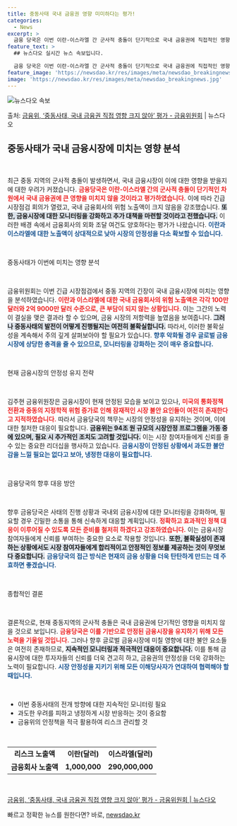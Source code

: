 ```yaml
---
title: 중동사태 국내 금융권 영향 미미하다는 평가!
categories:
  - News
excerpt: >
  금융 당국은 이번 이란-이스라엘 간 군사적 충돌이 단기적으로 국내 금융권에 직접적인 영향을 줄 가능성은 크지…
feature_text: >
  ## 뉴스다오 실시간 뉴스 속보입니다.

  금융 당국은 이번 이란-이스라엘 간 군사적 충돌이 단기적으로 국내 금융권에 직접적인 영향을 줄 가능성은 크지…
feature_image: 'https://newsdao.kr/res/images/meta/newsdao_breakingnews.jpg'
image: 'https://newsdao.kr/res/images/meta/newsdao_breakingnews.jpg'
---
```


![뉴스다오 속보](https://newsdao.kr/res/images/meta/newsdao_breakingnews.jpg)

<p>출처: <a href="https://newsdao.kr/3588" rel="dofollow">금융위, ‘중동사태, 국내 금융권 직접 영향 크지 않아’ 평가 - 금융위원회</a> | 뉴스다오</p>

<h2 data-ke-size="size26">중동사태가 국내 금융시장에 미치는 영향 분석</h2>

<p data-ke-size="size16">&nbsp;</p>

최근 중동 지역의 군사적 충돌이 발생하면서, 국내 금융시장이 이에 대한 영향을 받을지에 대한 우려가 커졌습니다. <b><span style="color: #ee2323;">금융당국은 이란-이스라엘 간의 군사적 충돌이 단기적인 차원에서 국내 금융권에 큰 영향을 미치지 않을 것이라고 평가하였습니다.</span></b> 이에 따라 긴급 시장점검 회의가 열렸고, 국내 금융회사의 위험 노출액이 크지 않음을 강조했습니다. <b><span style="background-color: #21538527;">또한, 금융시장에 대한 모니터링을 강화하고 추가 대책을 마련할 것이라고 전했습니다.</span></b> 이러한 배경 속에서 금융회사의 외화 조달 여건도 양호하다는 평가가 나왔습니다. <b><span style="color: #1a5490;">이란과 이스라엘에 대한 노출액이 상대적으로 낮아 시장의 안정성을 다소 확보할 수 있습니다.</span></b>

<p data-ke-size="size16">&nbsp;</p>

중동사태가 이번에 미치는 영향 분석

<p data-ke-size="size16">&nbsp;</p>

금융위원회는 이번 긴급 시장점검에서 중동 지역의 긴장이 국내 금융시장에 미치는 영향을 분석하였습니다. <b><span style="color: #ee2323;">이란과 이스라엘에 대한 국내 금융회사의 위험 노출액은 각각 100만 달러와 2억 9000만 달러 수준으로, 큰 부담이 되지 않는 상황입니다.</span></b> 이는 그간의 노력이 결실을 맺은 결과라 할 수 있으며, 금융 시장의 저항력을 높였음을 보여줍니다. <b><span style="background-color: #21538527;">그러나 중동사태의 발전이 어떻게 진행될지는 여전히 불확실합니다.</span></b> 따라서, 이러한 불확실성을 계속해서 주의 깊게 살펴보아야 할 필요가 있습니다. <b><span style="color: #1a5490;">향후 악화될 경우 글로벌 금융시장에 상당한 충격을 줄 수 있으므로, 모니터링을 강화하는 것이 매우 중요합니다.</span></b>

<p data-ke-size="size16">&nbsp;</p>

현재 금융시장의 안정성 유지 전략

<p data-ke-size="size16">&nbsp;</p>

김주현 금융위원장은 금융시장이 현재 안정된 모습을 보이고 있으나, <b><span style="color: #ee2323;">미국의 통화정책 전환과 중동의 지정학적 위험 증가로 인해 잠재적인 시장 불안 요인들이 여전히 존재한다고 지적하였습니다.</span></b> 따라서 금융당국의 책무는 시장의 안정성을 유지하는 것이며, 이에 대한 철저한 대응이 필요합니다. <b><span style="background-color: #21538527;">금융위는 94조 원 규모의 시장안정 프로그램을 가동 중에 있으며, 필요 시 추가적인 조치도 고려할 것입니다.</span></b> 이는 시장 참여자들에게 신뢰를 줄 수 있는 중요한 리더십을 행사하고 있습니다. <b><span style="color: #1a5490;">금융시장이 안정된 상황에서 과도한 불안감을 느낄 필요는 없다고 보아, 냉정한 대응이 필요합니다.</span></b>

<p data-ke-size="size16">&nbsp;</p>

금융당국의 향후 대응 방안

<p data-ke-size="size16">&nbsp;</p>

향후 금융당국은 사태의 진행 상황과 국내외 금융시장에 대한 모니터링을 강화하며, 필요할 경우 긴밀한 소통을 통해 신속하게 대응할 계획입니다. <b><span style="color: #ee2323;">정확하고 효과적인 정책 대응이 이루어질 수 있도록 모든 준비를 철저히 하겠다고 강조하였습니다.</span></b> 이는 금융시장 참여자들에게 신뢰를 부여하는 중요한 요소로 작용할 것입니다. <b><span style="background-color: #21538527;">또한, 불확실성이 존재하는 상황에서도 시장 참여자들에게 합리적이고 안정적인 정보를 제공하는 것이 무엇보다 중요합니다.</span></b> <b><span style="color: #1a5490;">금융당국의 접근 방식은 현재의 금융 상황을 더욱 탄탄하게 만드는 데 주효하면 좋겠습니다.</span></b>

<p data-ke-size="size16">&nbsp;</p>

종합적인 결론

<p data-ke-size="size16">&nbsp;</p>

결론적으로, 현재 중동지역의 군사적 충돌은 국내 금융권에 단기적인 영향을 미치지 않을 것으로 보입니다. <b><span style="color: #ee2323;">금융당국은 이를 기반으로 안정된 금융시장을 유지하기 위해 모든 노력을 기울일 것입니다.</span></b> 그러나 향후 글로벌 금융시장에 미칠 영향에 대한 불안 요소들은 여전히 존재하므로, <b><span style="background-color: #21538527;">지속적인 모니터링과 적극적인 대응이 중요합니다.</span></b> 이를 통해 금융시장에 대한 투자자들의 신뢰를 더욱 견고히 하고, 금융권의 안정성을 더욱 강화하는 노력이 필요합니다. <b><span style="color: #1a5490;">시장 안정성을 지키기 위해 모든 이해당사자가 연대하여 협력해야 할 때입니다.</span></b>

<p data-ke-size="size16">&nbsp;</p>

<ul>
    <li>이번 중동사태의 전개 방향에 대한 지속적인 모니터링 필요</li>
    <li>과도한 우려를 피하고 냉정하게 시장 반응하는 것이 중요함</li>
    <li>금융위의 안정책을 적극 활용하여 리스크 관리할 것</li>
</ul>

<p data-ke-size="size16">&nbsp;</p>

<table>
    <tr>
        <td style="text-align: center; height: 17px;"><b>리스크 노출액</b></td>
        <td style="text-align: center; height: 17px;"><b>이란(달러)</b></td>
        <td style="text-align: center; height: 17px;"><b>이스라엘(달러)</b></td>
    </tr>
    <tr>
        <td style="text-align: center; height: 17px;"><b>금융회사 노출액</b></td>
        <td style="text-align: center; height: 17px;"><b>1,000,000</b></td>
        <td style="text-align: center; height: 17px;"><b>290,000,000</b></td>
    </tr>
</table>

<p data-ke-size="size16">&nbsp;</p>

<a href="https://newsdao.kr/3588">금융위, ‘중동사태, 국내 금융권 직접 영향 크지 않아’ 평가 - 금융위원회 | 뉴스다오</a> 

빠르고 정확한 뉴스를 원한다면? 바로, <a href="https://newsdao.kr" rel="dofollow">newsdao.kr</a>



